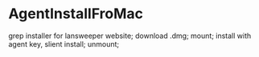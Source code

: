 # AgentInstallFroMac
grep installer for lansweeper website;
download .dmg;
mount;
install with agent key, slient install;
unmount;
